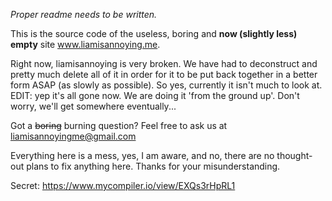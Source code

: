_Proper readme needs to be written._

This is the source code of the useless, boring and **now (slightly less) empty** site www.liamisannoying.me.

Right now, liamisannoying is very broken. We have had to deconstruct and pretty much delete all of it in order for it to be put back together in a better form ASAP (as slowly as possible). So yes, currently it isn't much to look at.
EDIT: yep it's all gone now. We are doing it 'from the ground up'. Don't worry, we'll get somewhere eventually... 

Got a ~~boring~~ burning question? Feel free to ask us at <a href="mailto:liamisannoyingme@gmail.com">liamisannoyingme@gmail.com</a>

Everything here is a mess, yes, I am aware, and no, there are no thought-out plans to fix anything here. Thanks for your misunderstanding.
 
Secret: https://www.mycompiler.io/view/EXQs3rHpRL1
